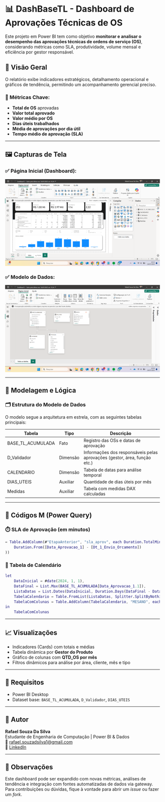 # 📊 DashBaseTL - Dashboard de Aprovações Técnicas de OS

Este projeto em Power BI tem como objetivo **monitorar e analisar o desempenho das aprovações técnicas de ordens de serviço (OS)**, considerando métricas como SLA, produtividade, volume mensal e eficiência por gestor responsável.

## 📌 Visão Geral

O relatório exibe indicadores estratégicos, detalhamento operacional e gráficos de tendência, permitindo um acompanhamento gerencial preciso.

### 🔎 Métricas Chave:
- **Total de OS** aprovadas
- **Valor total aprovado**
- **Valor médio por OS**
- **Dias úteis trabalhados**
- **Média de aprovações por dia útil**
- **Tempo médio de aprovação (SLA)**

---

## 🖼️ Capturas de Tela

### ✅ Página Inicial (Dashboard):
![Dashboard - Visão Geral](./Captura%20de%20tela%202025-07-24%20101517.png)

### ✅ Modelo de Dados:
![Modelo Relacional](./Captura%20de%20tela%202025-07-24%20101634.png)

---

## 🧠 Modelagem e Lógica

### 🗂️ Estrutura do Modelo de Dados

O modelo segue a arquitetura em estrela, com as seguintes tabelas principais:

| Tabela               | Tipo         | Descrição                                                                 |
|----------------------|--------------|---------------------------------------------------------------------------|
| BASE_TL_ACUMULADA    | Fato         | Registro das OSs e datas de aprovação                                     |
| D_Validador          | Dimensão     | Informações dos responsáveis pelas aprovações (gestor, área, função etc.)|
| CALENDARIO           | Dimensão     | Tabela de datas para análise temporal                                     |
| DIAS_UTEIS           | Auxiliar     | Quantidade de dias úteis por mês                                          |
| Medidas              | Auxiliar     | Tabela com medidas DAX calculadas                                         |

---

## 🧾 Códigos M (Power Query)

### ⏱️ SLA de Aprovação (em minutos)

```m
= Table.AddColumn(#"EtapaAnterior", "sla_aprov", each Duration.TotalMinutes(
    Duration.From([Data_Aprovacao_1] - [Dt_1_Envio_Orcamento])
))
```

### 📆 Tabela de Calendário

```m
let
    DataInicial = #date(2024, 1, 1),
    DataFinal = List.Max(BASE_TL_ACUMULADA[Data_Aprovacao_1.1]),
    ListaDatas = List.Dates(DataInicial, Duration.Days(DataFinal - DataInicial)+1, #duration(1,0,0,0)),
    TabelaCalendario = Table.FromList(ListaDatas, Splitter.SplitByNothing(), {"Date"}),
    TabelaComColunas = Table.AddColumn(TabelaCalendario, "MESANO", each Text.PadStart(Text.From(Date.Month([Date])), 2, "0") & "/" & Text.End(Text.From(Date.Year([Date])), 2))
in
    TabelaComColunas
```

---

## 📈 Visualizações

- Indicadores (Cards) com totais e médias
- Tabela dinâmica por **Gestor do Produto**
- Gráfico de colunas com **QTD_OS por mês**
- Filtros dinâmicos para análise por área, cliente, mês e tipo

---

## 📁 Requisitos

- Power BI Desktop
- Dataset base: `BASE_TL_ACUMULADA`, `D_Validador`, `DIAS_UTEIS`

---

## 👤 Autor

**Rafael Souza Da Silva**  
Estudante de Engenharia de Computação | Power BI & Dados  
📧 rafael.souzadsilva1@gmail.com  
🔗 [LinkedIn](https://www.linkedin.com/in/rafael-souza-da-silva/)  

---

## 📌 Observações

Este dashboard pode ser expandido com novas métricas, análises de tendência e integração com fontes automatizadas de dados via gateway. Para contribuições ou dúvidas, fique à vontade para abrir um *issue* ou fazer um *fork*.
